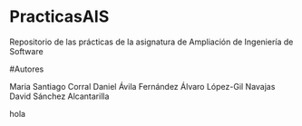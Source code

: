 ﻿# PracticasAIS

Repositorio de las prácticas de la asignatura de Ampliación de Ingeniería de Software

#Autores

Maria Santiago Corral
Daniel Ávila Fernández
Álvaro López-Gil Navajas
David Sánchez Alcantarilla

hola


